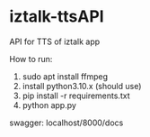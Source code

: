 # iztalk-ttsAPI
API for TTS of iztalk app

How to run:
1. sudo apt install ffmpeg
2. install python3.10.x (should use)
3. pip install -r requirements.txt
4. python app.py

swagger: localhost/8000/docs
